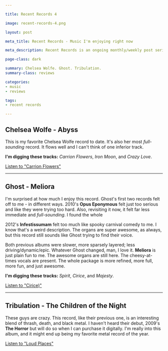 ```yaml
---

title: Recent Records 4

image: recent-records-4.png

layout: post

meta_title: Recent Records - Music I'm enjoying right now

meta_description: Recent Records is an ongoing monthly/weekly post series about albums I'm digging.

page-class: dark

summary: Chelsea Wolfe. Ghost. Tribulation.
summary-class: reviews

categories:
- music
- reviews

tags:
- recent records

---
```

## Chelsea Wolfe - Abyss

This is my favorite Chelsea Wolfe record to date. It's also her most *full-sounding* record. It flows well and I can't think of one inferior track.

**I'm digging these tracks:** _Carrion Flowers_, _Iron Moon_, and _Crazy Love_.

[Listen to "Carrion Flowers"](https://www.youtube.com/watch?v=46u_Ggsub1A)


* * *

## Ghost - Meliora

I'm surprised at how much I enjoy this record. Ghost's first two records felt off to me - in different ways. 2010's **Opus Eponymous** felt just too serious and like they were trying too hard. Also, revisiting it now, it felt far less immediate and _full-sounding_. I found the whole

2012's **Infestissumam** felt too much like spooky carnival comedy to me. I know that's a weird description. The organs are super awesome, as always, but this record still sounds like Ghost trying to find their voice.

Both previous albums were slower, more sparsely layered; less driving/dynamic/epic. Whatever Ghost changed, man, I love it. **Meliora** is just plain fun to me. The awesome organs are still here. The cheesy-at-times vocals are present. The whole package is more refined, more full, more fun, and just awesome.


**I'm digging these tracks:** _Spirit_, _Cirice_, and _Majesty_.

[Listen to "Cirice)"](https://www.youtube.com/watch?v=-0Ao4t_fe0I)


* * *

## Tribulation - The Children of the Night

These guys are crazy. This record, like their previous one, is an interesting blend of thrash, death, and black metal. I haven't heard their debut, 2009's **The Horror** but will do so when I can purchase it digitally. I'm really into this album, and it might end up being my favorite metal record of the year.

[Listen to "Loud Places"](https://soundcloud.com/0pepper/loud-places-ft-romy)
